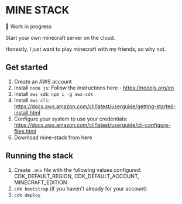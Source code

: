 # MINE STACK
🚧 Work in progress

Start your own minecraft server on the cloud. 

Honestly, I just want to play minecraft with my friends, so why not.

## Get started
1. Create an AWS account
1. Install `node js`: Follow the instructions here -  https://nodejs.org/en
1. Install `aws cdk`: `npm i -g aws-cdk`
1. Install `aws cli`: https://docs.aws.amazon.com/cli/latest/userguide/getting-started-install.html
1. Configure your system to use your credentials: https://docs.aws.amazon.com/cli/latest/userguide/cli-configure-files.html
1. Download mine-stack from here

## Running the stack
1. Create `.env` file with the following values configured: CDK_DEFAULT_REGION, CDK_DEFAULT_ACCOUNT, MINECRAFT_EDITION
1. `cdk bootstrap` (if you  haven't already for your account)
1. `cdk deploy`